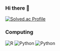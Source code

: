 ### Hi there 👋

<!--
**Ian0121/Ian0121** is a ✨ _special_ ✨ repository because its `README.md` (this file) appears on your GitHub profile.

Here are some ideas to get you started:

- 🔭 I’m currently working on ...
- 🌱 I’m currently learning ...
- 👯 I’m looking to collaborate on ...
- 🤔 I’m looking for help with ...
- 💬 Ask me about ...
- 📫 How to reach me: ...
- 😄 Pronouns: ...
- ⚡ Fun fact: ...
-->


[![Solved.ac Profile](http://mazassumnida.wtf/api/v2/generate_badge?boj=lsh1154)](https://solved.ac/lsh1154/)

### Computing
![R](https://img.shields.io/badge/R-276DC3.svg?&style=for-the-badge&logo=R&logoColor=White)
![Python](https://img.shields.io/badge/Python-3776AB.svg?&style=for-the-badge&logo=Python&logoColor=White)
![Python](https://img.shields.io/badge/Python-3776AB.svg?&style=for-the-badge&logo=Python&logoColor=White)
